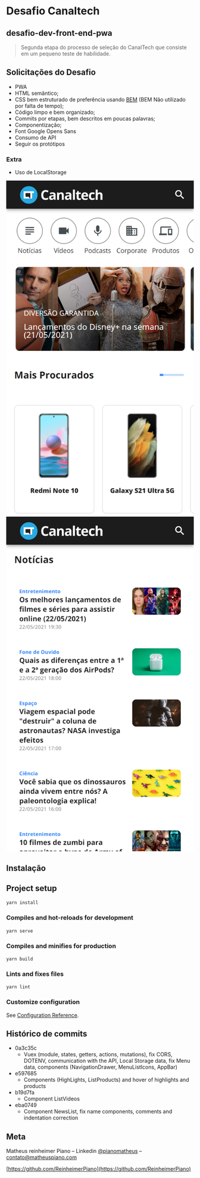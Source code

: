 # Desafio Canaltech
## desafio-dev-front-end-pwa
> Segunda etapa do processo de seleção do CanalTech que consiste em um pequeno teste de habilidade.

## Solicitações do Desafio
- PWA
- HTML semântico;
- CSS bem estruturado de preferência usando [BEM](http://getbem.com/) (BEM Não utilizado por falta de tempo);
- Código limpo e bem organizado;
- Commits por etapas, bem descritos em poucas palavras;
- Componentização;
- Font Google Opens Sans
- Consumo de API
- Seguir os protótipos

### Extra
- Uso de LocalStorage

![](/public/img/screenshot1.png)
![](/public/img/screenshot2.png)

## Instalação

## Project setup
```
yarn install
```

### Compiles and hot-reloads for development
```
yarn serve
```

### Compiles and minifies for production
```
yarn build
```

### Lints and fixes files
```
yarn lint
```

### Customize configuration
See [Configuration Reference](https://cli.vuejs.org/config/).

## Histórico de commits

* 0a3c35c
    * Vuex (module, states, getters, actions, mutations), fix CORS, DOTENV, communication with the API, Local Storage data, fix Menu data, components (NavigationDrawer, MenuListIcons, AppBar)
* e597685
    * Components (HighLights, ListProducts) and hover of highlights and products
* b19d7fa
    * Component ListVideos
* eba0749
    * Component NewsList, fix name components, comments and indentation correction

## Meta

Matheus reinheimer Piano – Linkedin [@pianomatheus](https://www.linkedin.com/in/pianomatheus/) – contato@matheuspiano.com

[https://github.com/ReinheimerPiano](https://github.com/ReinheimerPiano)
